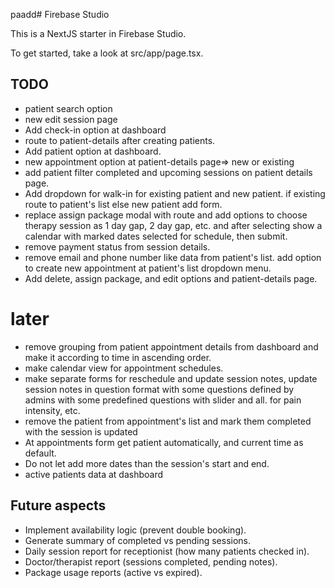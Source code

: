  paadd# Firebase Studio

This is a NextJS starter in Firebase Studio.

To get started, take a look at src/app/page.tsx.

## TODO
- patient search option
- new edit session page
- Add check-in option at dashboard
- route to patient-details after creating patients.
- Add patient option at dashboard.
- new appointment option at patient-details page=> new or existing
- add patient filter completed and upcoming sessions on patient details page.
- Add dropdown for walk-in for existing patient and new patient. if existing route to patient's list else new patient add form.
- replace assign package modal with route and add options to choose therapy session as 1 day gap, 2 day gap, etc. and after selecting show a calendar with marked dates selected for schedule, then submit.
- remove payment status from session details.
- remove email and phone number like data from patient's list. add option to create new appointment at patient's list dropdown menu.
- Add delete, assign package, and edit options and patient-details page.

# later
- remove grouping from patient appointment details from dashboard and make it according to time in ascending order.
- make calendar view for appointment schedules.
- make separate forms for reschedule and update session notes, update session notes in question format with some questions defined by admins with some predefined questions with slider and all. for pain intensity, etc.
- remove the patient from appointment's list and mark them completed with the session is updated
- At appointments form get patient automatically, and current time as default.
- Do not let add more dates than the session's start and end.
- active patients data at dashboard

## Future aspects

- Implement availability logic (prevent double booking).
- Generate summary of completed vs pending sessions.
- Daily session report for receptionist (how many patients checked in).
- Doctor/therapist report (sessions completed, pending notes).
- Package usage reports (active vs expired).

